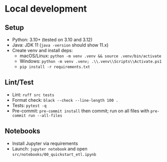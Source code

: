 # Local development

## Setup

- Python: 3.10+ (tested on 3.10 and 3.12)
- Java: JDK 11 (`java -version` should show 11.x)
- Create venv and install deps:
  - macOS/Linux: `python -m venv .venv && source .venv/bin/activate`
  - Windows: `python -m venv .venv; .\\.venv\\Scripts\\Activate.ps1`
  - `pip install -r requirements.txt`

## Lint/Test

- Lint: `ruff src tests`
- Format check: `black --check --line-length 100 .`
- Tests: `pytest -q`
- Pre-commit: `pre-commit install` then commit; run on all files with `pre-commit run --all-files`

## Notebooks

- Install Jupyter via requirements
- Launch: `jupyter notebook` and open `src/notebooks/00_quickstart_etl.ipynb`

